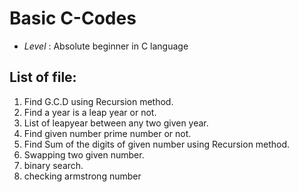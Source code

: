 #  Basic C-Codes
* _Level_ : Absolute beginner in C language

## List of file:
1. Find G.C.D using Recursion method.
2. Find a year is a leap year or not.
3. List of leapyear between any two given year.
4. Find given number prime number or not.
5. Find Sum of the digits of given number using Recursion method.
6. Swapping two given number.
7. binary search.
8. checking armstrong number
